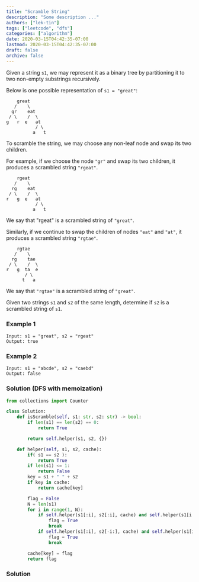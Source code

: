 ```yaml
---
title: "Scramble String"
description: "Some description ..."
authors: ["lek-tin"]
tags: ["leetcode", "dfs"]
categories: ["algorithm"]
date: 2020-03-15T04:42:35-07:00
lastmod: 2020-03-15T04:42:35-07:00
draft: false
archive: false
---
```

Given a string `s1`, we may represent it as a binary tree by partitioning it to two non-empty substrings recursively.  

Below is one possible representation of `s1 = "great"`:  
```
    great
   /    \
  gr    eat
 / \    /  \
g   r  e   at
           / \
          a   t
```

To scramble the string, we may choose any non-leaf node and swap its two children.  

For example, if we choose the node `"gr"` and swap its two children, it produces a scrambled string `"rgeat"`.  
```
    rgeat
   /    \
  rg    eat
 / \    /  \
r   g  e   at
           / \
          a   t
```

We say that "rgeat" is a scrambled string of `"great"`.  

Similarly, if we continue to swap the children of nodes `"eat"` and `"at"`, it produces a scrambled string `"rgtae"`.  

```
    rgtae
   /    \
  rg    tae
 / \    /  \
r   g  ta  e
       / \
      t   a
```

We say that `"rgtae"` is a scrambled string of `"great"`.  

Given two strings `s1` and `s2` of the same length, determine if `s2` is a scrambled string of `s1`.  

### Example 1

```
Input: s1 = "great", s2 = "rgeat"
Output: true
```

### Example 2

```
Input: s1 = "abcde", s2 = "caebd"
Output: false
```

### Solution (DFS with memoization)

```python
from collections import Counter

class Solution:
    def isScramble(self, s1: str, s2: str) -> bool:
        if len(s1) == len(s2) == 0:
            return True

        return self.helper(s1, s2, {})

    def helper(self, s1, s2, cache):
        if( s1 == s2 ):
            return True
        if len(s1) <= 1:
            return False
        key = s1 + " " + s2
        if key in cache:
            return cache[key]

        flag = False
        N = len(s1)
        for i in range(1, N):
            if self.helper(s1[:i], s2[:i], cache) and self.helper(s1[i:], s2[i:], cache):
                flag = True
                break
            if self.helper(s1[:i], s2[-i:], cache) and self.helper(s1[i:], s2[:-i], cache):
                flag = True
                break

        cache[key] = flag
        return flag
```

### Solution

```python
```